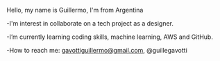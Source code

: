 Hello, my name is Guillermo, I'm from Argentina

-I'm interest in collaborate on a tech project as a designer.

-I’m currently learning coding skills, machine learning, AWS and GitHub.

-How to reach me: gavottiguillermo@gmail.com, 
                  @guillegavotti

